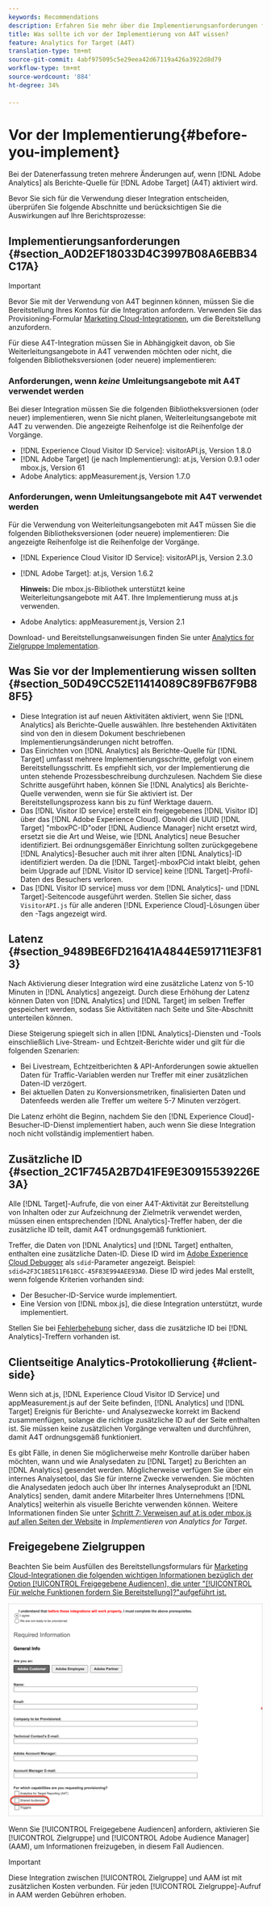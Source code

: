 ```yaml
---
keywords: Recommendations
description: Erfahren Sie mehr über die Implementierungsanforderungen für Analytics for Zielgruppe (A4T) und was Sie beachten sollten, bevor Sie diese Integration implementieren.
title: Was sollte ich vor der Implementierung von A4T wissen?
feature: Analytics for Target (A4T)
translation-type: tm+mt
source-git-commit: 4abf975095c5e29eea42d67119a426a3922d8d79
workflow-type: tm+mt
source-wordcount: '884'
ht-degree: 34%

---
```



# Vor der Implementierung{#before-you-implement}

Bei der Datenerfassung treten mehrere Änderungen auf, wenn [!DNL Adobe Analytics] als Berichte-Quelle für [!DNL Adobe Target] (A4T) aktiviert wird.

Bevor Sie sich für die Verwendung dieser Integration entscheiden, überprüfen Sie folgende Abschnitte und berücksichtigen Sie die Auswirkungen auf Ihre Berichtsprozesse:

## Implementierungsanforderungen {#section_A0D2EF18033D4C3997B08A6EBB34C17A}

>[!IMPORTANT]
>
>Bevor Sie mit der Verwendung von A4T beginnen können, müssen Sie die Bereitstellung Ihres Kontos für die Integration anfordern. Verwenden Sie das Provisioning-Formular [Marketing Cloud-Integrationen](https://www.adobe.com/go/audiences), um die Bereitstellung anzufordern.

Für diese A4T-Integration müssen Sie in Abhängigkeit davon, ob Sie Weiterleitungsangebote in A4T verwenden möchten oder nicht, die folgenden Bibliotheksversionen (oder neuere) implementieren:

### Anforderungen, wenn *keine* Umleitungsangebote mit A4T verwendet werden

Bei dieser Integration müssen Sie die folgenden Bibliotheksversionen (oder neuer) implementieren, wenn Sie nicht planen, Weiterleitungsangebote mit A4T zu verwenden. Die angezeigte Reihenfolge ist die Reihenfolge der Vorgänge.

* [!DNL Experience Cloud Visitor ID Service]: visitorAPI.js, Version 1.8.0
* [!DNL Adobe Target] (je nach Implementierung): at.js, Version 0.9.1 oder mbox.js, Version 61
* Adobe Analytics: appMeasurement.js, Version 1.7.0

### Anforderungen, wenn Umleitungsangebote mit A4T verwendet werden

Für die Verwendung von Weiterleitungsangeboten mit A4T müssen Sie die folgenden Bibliotheksversionen (oder neuere) implementieren: Die angezeigte Reihenfolge ist die Reihenfolge der Vorgänge.

* [!DNL Experience Cloud Visitor ID Service]: visitorAPI.js, Version 2.3.0
* [!DNL Adobe Target]: at.js, Version 1.6.2

   **Hinweis:** Die mbox.js-Bibliothek unterstützt keine Weiterleitungsangebote mit A4T. Ihre Implementierung muss at.js verwenden.

* Adobe Analytics: appMeasurement.js, Version 2.1

Download- und Bereitstellungsanweisungen finden Sie unter [Analytics for Zielgruppe Implementation](/help/c-integrating-target-with-mac/a4t/a4timplementation.md).

## Was Sie vor der Implementierung wissen sollten {#section_50D49CC52E11414089C89FB67F9B88F5}

* Diese Integration ist auf neuen Aktivitäten aktiviert, wenn Sie [!DNL Analytics] als Berichte-Quelle auswählen. Ihre bestehenden Aktivitäten sind von den in diesem Dokument beschriebenen Implementierungsänderungen nicht betroffen.
* Das Einrichten von [!DNL Analytics] als Berichte-Quelle für [!DNL Target] umfasst mehrere Implementierungsschritte, gefolgt von einem Bereitstellungsschritt. Es empfiehlt sich, vor der Implementierung die unten stehende Prozessbeschreibung durchzulesen. Nachdem Sie diese Schritte ausgeführt haben, können Sie [!DNL Analytics] als Berichte-Quelle verwenden, wenn sie für Sie aktiviert ist. Der Bereitstellungsprozess kann bis zu fünf Werktage dauern.
* Das [!DNL Visitor ID service] erstellt ein freigegebenes [!DNL Visitor ID] über das [!DNL Adobe Experience Cloud]. Obwohl die UUID [!DNL Target] &quot;mboxPC-ID&quot;oder [!DNL Audience Manager] nicht ersetzt wird, ersetzt sie die Art und Weise, wie [!DNL Analytics] neue Besucher identifiziert. Bei ordnungsgemäßer Einrichtung sollten zurückgegebene [!DNL Analytics]-Besucher auch mit ihrer alten [!DNL Analytics]-ID identifiziert werden. Da die [!DNL Target]-mboxPCid intakt bleibt, gehen beim Upgrade auf [!DNL Visitor ID service] keine [!DNL Target]-Profil-Daten des Besuchers verloren.
* Das [!DNL Visitor ID service] muss vor dem [!DNL Analytics]- und [!DNL Target]-Seitencode ausgeführt werden. Stellen Sie sicher, dass `VisitorAPI.js` für alle anderen [!DNL Experience Cloud]-Lösungen über den -Tags angezeigt wird.

## Latenz {#section_9489BE6FD21641A4844E591711E3F813}

Nach Aktivierung dieser Integration wird eine zusätzliche Latenz von 5-10 Minuten in [!DNL Analytics] angezeigt. Durch diese Erhöhung der Latenz können Daten von [!DNL Analytics] und [!DNL Target] im selben Treffer gespeichert werden, sodass Sie Aktivitäten nach Seite und Site-Abschnitt unterteilen können.

Diese Steigerung spiegelt sich in allen [!DNL Analytics]-Diensten und -Tools einschließlich Live-Stream- und Echtzeit-Berichte wider und gilt für die folgenden Szenarien:

* Bei Livestream, Echtzeitberichten &amp; API-Anforderungen sowie aktuellen Daten für Traffic-Variablen werden nur Treffer mit einer zusätzlichen Daten-ID verzögert.
* Bei aktuellen Daten zu Konversionsmetriken, finalisierten Daten und Datenfeeds werden alle Treffer um weitere 5-7 Minuten verzögert.

Die Latenz erhöht die Beginn, nachdem Sie den [!DNL Experience Cloud]-Besucher-ID-Dienst implementiert haben, auch wenn Sie diese Integration noch nicht vollständig implementiert haben.

## Zusätzliche ID   {#section_2C1F745A2B7D41FE9E30915539226E3A}

Alle [!DNL Target]-Aufrufe, die von einer A4T-Aktivität zur Bereitstellung von Inhalten oder zur Aufzeichnung der Zielmetrik verwendet werden, müssen einen entsprechenden [!DNL Analytics]-Treffer haben, der die zusätzliche ID teilt, damit A4T ordnungsgemäß funktioniert.

Treffer, die Daten von [!DNL Analytics] und [!DNL Target] enthalten, enthalten eine zusätzliche Daten-ID. Diese ID wird im [Adobe Experience Cloud Debugger](https://experienceleague.adobe.com/docs/debugger/using/experience-cloud-debugger.html) als `sdid`-Parameter angezeigt. Beispiel: `sdid=2F3C18E511F618CC-45F83E994AEE93A0`. Diese ID wird jedes Mal erstellt, wenn folgende Kriterien vorhanden sind:

* Der Besucher-ID-Service wurde implementiert.
* Eine Version von [!DNL mbox.js], die diese Integration unterstützt, wurde implementiert.

Stellen Sie bei [Fehlerbehebung](/help/c-integrating-target-with-mac/a4t/c-a4t-troubleshooting/a4t-troubleshooting.md) sicher, dass die zusätzliche ID bei [!DNL Analytics]-Treffern vorhanden ist.

## Clientseitige Analytics-Protokollierung {#client-side}

Wenn sich at.js, [!DNL Experience Cloud Visitor ID Service] und appMeasurement.js auf der Seite befinden, [!DNL Analytics] und [!DNL Target] Ereignis für Berichte- und Analysezwecke korrekt im Backend zusammenfügen, solange die richtige zusätzliche ID auf der Seite enthalten ist. Sie müssen keine zusätzlichen Vorgänge verwalten und durchführen, damit A4T ordnungsgemäß funktioniert.

Es gibt Fälle, in denen Sie möglicherweise mehr Kontrolle darüber haben möchten, wann und wie Analysedaten zu [!DNL Target] zu Berichten an [!DNL Analytics] gesendet werden. Möglicherweise verfügen Sie über ein internes Analysetool, das Sie für interne Zwecke verwenden. Sie möchten die Analysedaten jedoch auch über Ihr internes Analyseprodukt an [!DNL Analytics] senden, damit andere Mitarbeiter Ihres Unternehmens [!DNL Analytics] weiterhin als visuelle Berichte verwenden können. Weitere Informationen finden Sie unter [Schritt 7: Verweisen auf at.js oder mbox.js auf allen Seiten der Website](/help/c-integrating-target-with-mac/a4t/a4timplementation.md#step7) in *Implementieren von Analytics for Target*.

## Freigegebene Zielgruppen

Beachten Sie beim Ausfüllen des Bereitstellungsformulars für [Marketing Cloud-Integrationen die folgenden wichtigen Informationen bezüglich der Option [!UICONTROL Freigegebene Audiencen], die unter &quot;[!UICONTROL Für welche Funktionen fordern Sie Bereitstellung]?&quot;aufgeführt ist.](https://www.adobe.com/go/audiences)

![Anforderungsformular](/help/c-integrating-target-with-mac/a4t/assets/request-form.png)

Wenn Sie [!UICONTROL Freigegebene Audiencen] anfordern, aktivieren Sie [!UICONTROL Zielgruppe] und [!UICONTROL Adobe Audience Manager] (AAM), um Informationen freizugeben, in diesem Fall Audiencen.

>[!IMPORTANT]
>
>Diese Integration zwischen [!UICONTROL Zielgruppe] und AAM ist mit zusätzlichen Kosten verbunden. Für jeden [!UICONTROL Zielgruppe]-Aufruf in AAM werden Gebühren erhoben.
